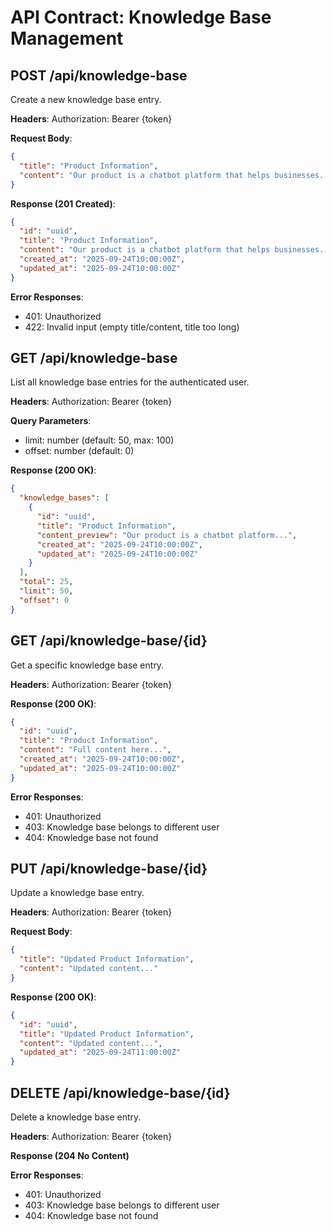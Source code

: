 # API Contract: Knowledge Base Management

## POST /api/knowledge-base
Create a new knowledge base entry.

**Headers**: Authorization: Bearer {token}

**Request Body**:
```json
{
  "title": "Product Information",
  "content": "Our product is a chatbot platform that helps businesses..."
}
```

**Response (201 Created)**:
```json
{
  "id": "uuid",
  "title": "Product Information",
  "content": "Our product is a chatbot platform that helps businesses...",
  "created_at": "2025-09-24T10:00:00Z",
  "updated_at": "2025-09-24T10:00:00Z"
}
```

**Error Responses**:
- 401: Unauthorized
- 422: Invalid input (empty title/content, title too long)

## GET /api/knowledge-base
List all knowledge base entries for the authenticated user.

**Headers**: Authorization: Bearer {token}

**Query Parameters**:
- limit: number (default: 50, max: 100)
- offset: number (default: 0)

**Response (200 OK)**:
```json
{
  "knowledge_bases": [
    {
      "id": "uuid",
      "title": "Product Information",
      "content_preview": "Our product is a chatbot platform...",
      "created_at": "2025-09-24T10:00:00Z",
      "updated_at": "2025-09-24T10:00:00Z"
    }
  ],
  "total": 25,
  "limit": 50,
  "offset": 0
}
```

## GET /api/knowledge-base/{id}
Get a specific knowledge base entry.

**Headers**: Authorization: Bearer {token}

**Response (200 OK)**:
```json
{
  "id": "uuid",
  "title": "Product Information",
  "content": "Full content here...",
  "created_at": "2025-09-24T10:00:00Z",
  "updated_at": "2025-09-24T10:00:00Z"
}
```

**Error Responses**:
- 401: Unauthorized
- 403: Knowledge base belongs to different user
- 404: Knowledge base not found

## PUT /api/knowledge-base/{id}
Update a knowledge base entry.

**Headers**: Authorization: Bearer {token}

**Request Body**:
```json
{
  "title": "Updated Product Information",
  "content": "Updated content..."
}
```

**Response (200 OK)**:
```json
{
  "id": "uuid",
  "title": "Updated Product Information",
  "content": "Updated content...",
  "updated_at": "2025-09-24T11:00:00Z"
}
```

## DELETE /api/knowledge-base/{id}
Delete a knowledge base entry.

**Headers**: Authorization: Bearer {token}

**Response (204 No Content)**

**Error Responses**:
- 401: Unauthorized
- 403: Knowledge base belongs to different user
- 404: Knowledge base not found